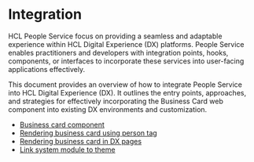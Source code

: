 # Integration

HCL People Service focus on providing a seamless and adaptable experience within HCL Digital Experience (DX) platforms. People Service enables practitioners and developers with integration points, hooks, components, or interfaces to incorporate these services into user-facing applications effectively.

This document provides an overview of how to integrate People Service into HCL Digital Experience (DX). It outlines the entry points, approaches, and strategies for effectively incorporating the Business Card web component into existing DX environments and customization.

- [Business card component](./business_card.md)
- [Rendering business card using person tag](./rendering_business_card_person_tag.md)
- [Rendering business card in DX pages](./rendering_business_card_dx_page.md)
- [Link system module to theme](./link_system_module_to_theme.md)
